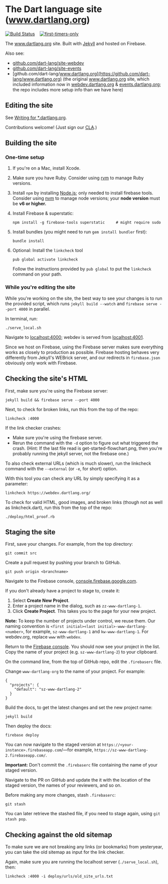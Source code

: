 # The Dart language site (www.dartlang.org)

[![Build Status](https://travis-ci.org/dart-lang/site-www.svg?branch=master)](https://travis-ci.org/dart-lang/site-www)
&nbsp;&nbsp;
[![first-timers-only](http://img.shields.io/badge/first--timers--only-friendly-blue.svg?style=flat-square)](http://www.firsttimersonly.com/)

The www.dartlang.org site. Built with
[Jekyll](https://github.com/mojombo/jekyll)
and hosted on Firebase.

Also see:
* [github.com/dart-lang/site-webdev](http://github.com/dart-lang/site-webdev)
* [github.com/dart-lang/site-events](http://github.com/dart-lang/site-events)
* [github.com/dart-lang/www.dartlang.org](https://github.com/dart-lang/www.dartlang.org)
  (the original www.dartlang.org site, which included information now in
  [webdev.dartlang.org](http://webdev.dartlang.org) &
  [events.dartlang.org](http://events.dartlang.org); the repo includes more setup info than we have here)


## Editing the site

See [Writing for *.dartlang.org](https://github.com/dart-lang/site-www/wiki/Writing-for-*.dartlang.org).

Contributions welcome!
(Just sign our [CLA](https://developers.google.com/open-source/cla/individual).)

## Building the site

### One-time setup

1. If you're on a Mac, install Xcode.
1. Make sure you have Ruby. Consider using [rvm](http://rvm.io/rvm/install) to manage Ruby versions.
1. Install `npm` by installing [Node.js](https://nodejs.org/en/); only needed to install firebase tools.
   Consider using [nvm](http://nvm.sh) to manage node versions;
   your **node version** must be **v6 or higher.**
1. Install Firebase & superstatic:

    ```
    npm install -g firebase-tools superstatic     # might require sudo
    ```

1. Install bundles (you might need to run `gem install bundler` first):

    ```
    bundle install
    ```

1. Optional: Install the `linkcheck` tool

    ```
    pub global activate linkcheck
    ```

    Follow the instructions provided by `pub global` to put the `linkcheck`
    command on your path.

### While you're editing the site

While you're working on the site, the best way to see your changes is
to run the provided script, which runs `jekyll build --watch` and
`firebase serve --port 4000` in parallel.

In terminal, run:

```
./serve_local.sh
```

Navigate to [localhost:4000](http://localhost:4000); webdev is served from [localhost:4001](http://localhost:4001).

Since we host on Firebase, using the Firebase server
makes sure everything works as closely to production as possible.
Firebase hosting behaves very differently from Jekyll's WEBrick server,
and our redirects in `firebase.json` obviously only work with Firebase.


## Checking the site's HTML

First, make sure you're using the Firebase server:

```
jekyll build && firebase serve --port 4000
```

Next, to check for broken links,
run this from the top of the repo:

```
linkcheck :4000
```

If the link checker crashes:
* Make sure you're using the firebase server.
* Rerun the command with the `-d` option to figure out what triggered the crash.
  (Hint: If the last file read is get-started-flowchart.png,
  then you're probably running the jekyll server, not the firebase one.)

To also check external URLs (which is much slower), run the linkcheck command
with the `--external` (or `-e`, for short) option.

With this tool you can check any URL by simply specifying it as a parameter:

```
linkcheck https://webdev.dartlang.org/
```

To check for valid HTML, good images, and broken links (though not as well
as linkcheck.dart), run this from the top of the repo:

```
./deploy/html_proof.rb
```

## Staging the site

First, save your changes.
For example, from the top directory:

```
git commit src
```

Create a pull request by pushing your branch to GitHub.

```
git push origin <branchname>
```

Navigate to the Firebase console,
[console.firebase.google.com](https://console.firebase.google.com/).

If you don't already have a project to stage to,
create it:

1. Select **Create New Project**.
1. Enter a project name in the dialog, such as
  `zz-www-dartlang-1`.
1. Click **Create Project**. This takes you to the
  page for your new project.

**Note:** To keep the number of projects under control,
we reuse them. Our naming convention is
`<first initial><last initial>-www-dartlang-<number>`, for example,
`sz-www-dartlang-1` and `kw-www-dartlang-1`. For webdev.org, replace `www`
with `webdev`.

Return to the [Firebase console](https://console.firebase.google.com/).
You should now see your project in the list.
Copy the name of your project (e.g. `sz-www-dartlang-2`) to your clipboard.

On the command line, from the top of GitHub repo, edit the
`.firebaserc` file. 

Change `www-dartlang-org` to the name of your project. For example:

```
{
  "projects": {
    "default": "sz-www-dartlang-2"
  }
}
```

Build the docs, to get the latest changes
and set the new project name:

```
jekyll build
```

Then deploy the docs:

```
firebase deploy
```

You can now navigate to the staged version at
`https://<your-instance>.firebaseapp.com`/—for example,
`https://sz-www-dartlang-2.firebaseapp.com/`.

**Important:** Don't commit the `.firebaserc` file containing the name of your staged version.

Navigate to the PR on GitHub and update the it with the location of the staged version,
the names of your reviewers, and so on.

Before making any more changes, stash `.firebaserc`:

`git stash`

You can later retrieve the stashed file, if you need to stage again,
using `git stash pop`.


## Checking against the old sitemap

To make sure we are not breaking any links (or bookmarks) from yesteryear, you
can take the old sitemap as input for the link checker.

Again, make sure you are running the localhost server (`./serve_local.sh`), then:

```
linkcheck :4000 -i deploy/urls/old_site_urls.txt
```

